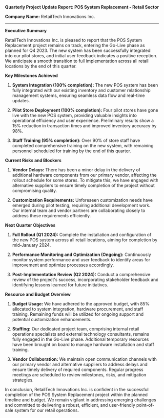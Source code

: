 **Quarterly Project Update Report: POS System Replacement - Retail Sector**

**Company Name:** RetailTech Innovations Inc.

---

**Executive Summary**

RetailTech Innovations Inc. is pleased to report that the POS System Replacement project remains on track, entering the Go-Live phase as planned for Q4 2023. The new system has been successfully integrated into our pilot stores, and initial user feedback indicates a positive reception. We anticipate a smooth transition to full implementation across all retail locations by the end of this quarter.

**Key Milestones Achieved**

1. **System Integration (100% completion):** The new POS system has been fully integrated with our existing inventory and customer relationship management systems, ensuring seamless data flow and real-time updates.
   
2. **Pilot Store Deployment (100% completion):** Four pilot stores have gone live with the new POS system, providing valuable insights into operational efficiency and user experience. Preliminary results show a 15% reduction in transaction times and improved inventory accuracy by 98%.

3. **Staff Training (95% completion):** Over 90% of store staff have completed comprehensive training on the new system, with remaining personnel scheduled for training by the end of this quarter.

**Current Risks and Blockers**

1. **Vendor Delays:** There has been a minor delay in the delivery of additional hardware components from our primary vendor, affecting the rollout schedule for some stores. To mitigate this, we have engaged with alternative suppliers to ensure timely completion of the project without compromising quality.

2. **Customization Requirements:** Unforeseen customization needs have emerged during pilot testing, requiring additional development work. Our internal team and vendor partners are collaborating closely to address these requirements efficiently.

**Next Quarter Objectives**

1. **Full Rollout (Q1 2024):** Complete the installation and configuration of the new POS system across all retail locations, aiming for completion by mid-January 2024.
   
2. **Performance Monitoring and Optimization (Ongoing):** Continuously monitor system performance and user feedback to identify areas for improvement and optimize processes accordingly.

3. **Post-Implementation Review (Q2 2024):** Conduct a comprehensive review of the project's success, incorporating stakeholder feedback and identifying lessons learned for future initiatives.

**Resource and Budget Overview**

1. **Budget Usage:** We have adhered to the approved budget, with 85% allocated to system integration, hardware procurement, and staff training. Remaining funds will be utilized for ongoing support and potential customization enhancements.
   
2. **Staffing:** Our dedicated project team, comprising internal retail operations specialists and external technology consultants, remains fully engaged in the Go-Live phase. Additional temporary resources have been brought on board to manage hardware installation and staff training.
   
3. **Vendor Collaboration:** We maintain open communication channels with our primary vendor and alternative suppliers to address delays and ensure timely delivery of required components. Regular progress meetings are scheduled to review milestones, risks, and mitigation strategies.

In conclusion, RetailTech Innovations Inc. is confident in the successful completion of the POS System Replacement project within the planned timeline and budget. We remain vigilant in addressing emerging challenges and committed to delivering a robust, efficient, and user-friendly point-of-sale system for our retail operations.